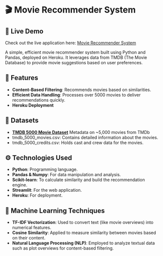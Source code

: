 
# 🎬 Movie Recommender System
## 🚀 Live Demo

Check out the live application here: [Movie Recommender System](https://mvrecomsys-satwik-3d27fb687b91.herokuapp.com/)


A simple, efficient movie recommender system built using Python and Pandas, deployed on Heroku. It leverages data from TMDB (The Movie Database) to provide movie suggestions based on user preferences.

## 🌟 Features

- **Content-Based Filtering**: Recommends movies based on similarities.
- **Efficient Data Handling**: Processes over 5000 movies to deliver recommendations quickly.
- **Heroku Deployment**


## 📁 Datasets
- [**TMDB 5000 Movie Dataset**](https://www.kaggle.com/datasets/tmdb/tmdb-movie-metadata) Metadata on ~5,000 movies from TMDb
- tmdb_5000_movies.csv: Contains detailed information about the movies.
- tmdb_5000_credits.csv: Holds cast and crew data for the movies.

## ⚙️ Technologies Used

- **Python**: Programming language.
- **Pandas & Numpy**: For data manipulation and analysis.
- **Scikit-learn**: To calculate similarity and build the recommendation engine.
- **Streamlit**: For the web application.
- **Heroku**: For deployment.

## 🤖 Machine Learning Techniques

- **TF-IDF Vectorization**: Used to convert text (like movie overviews) into numerical features.
- **Cosine Similarity**: Applied to measure similarity between movies based on their content.
- **Natural Language Processing (NLP)**: Employed to analyze textual data such as plot overviews for content-based filtering.

